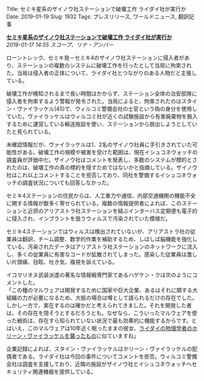 Title: セミキ星系のザイノウ社ステーションで破壊工作 ライダイ社が実行か
Date: 2019-01-19
Slug: 1932
Tags: プレスリリース, ワールドニュース, 翻訳記事

<p class="lead"><strong><a href="https://community.eveonline.com/news/news-channels/world-news/semiki-zainou-biohazard-containment-compromised/">セミキ星系のザイノウ社ステーションで破壊工作 ライダイ社が実行か</a></strong><br/>
<em>2019-01-17 14:55 スコープ、リナ・アンバー</em></p>
<p>ローントレック、セミキ発－セミキ4のザイノウ社ステーションに侵入者があり、ステーションの複数のシステムに破壊工作を行ったとして当局に拘束された。当局は侵入者の正体について、ライダイ社とつながりのある人物だと主張している。</p>
<p>破壊工作が検知されるまで長い時間はかからず、ステーション全体の治安部隊に侵入者を拘束するよう警報が発令された。当局によると、拘束されたのはスタイン・ヴァイラッケル(45)で、ウィルコミ警備会社の士官という偽の身分を使用していた。ヴァイラッケルはウィルコミ社が近くの試験施設から有害廃棄物を搬入するために運営している輸送施設を使い、ステーションから脱出しようとしていたと見られている。</p>
<p>未確認情報だが、ヴァイラッケルは1、2名のザイノウ社員に手引きされていた可能性がある。破壊工作の規模や被害を受けた範囲は、現在イシュコネウォッチの調査員が評価中だ。ザイノウ社はコメントを発表し、多数のシステムが標的とされたのは、破壊工作の真の標的を隠すためではないかと指摘している。ザイノウ社はこれ以上コメントすることを拒否しており、同社を警備するイシュコネウォッチの調査状況についても回答しなかった。</p>
<p>セミキ4ステーションの住民からは、人工重力や通信、内部交通機関の機能不全に関する情報が数多く寄せられている。複数の情報提供者によれば、このステーションと近郊のアリアストラ社ステーションを結ぶインターバス定期便も電子的に侵入され、インプラントを狙うウィルスで汚染されていた模様だ。</p>
<p>セミキ4ステーションではウィルスは検出されていないが、アリアストラ社の従業員は翻訳、チーム調整、数学的作業を補助するため、しばしば脳機能を強化している。汚染されたデータはアリアストラ社ステーションのネットワークに流入し、多くの従業員に有害なコードが拡散されてしまった。感染した従業員は激しい片頭痛、目眩、吐き気、複視を訴えている。</p>
<p>イコマリオヌ武装派遣の著名な情報戦専門家であるハゲケン・クは次のようにコメントした。<br/>
「この種のマルウェアは開発するために国家や巨大企業、あるはそれに類する大組織の力が必要になるため、大抵の場合は噂として語られるだけの存在でした。しかし一方で、実在するのは確かだと考えられてきました。それを開発した者は、その存在を隠そうとするだろうとも。なぜなら、こういったマルウェアを使った戦術は、存在すら知られていない状況で最も効果的に機能するからです。とはいえ、このマルウェアは10年近く眠ったままの彼女、<a href="https://community.eveonline.com/news/news-channels/world-news/lai-dai-scientist-in-coma-following-cybernetic-attack-1/">ライダイの物理学者のホリーン・ヴァイラッケルを襲ったもの</a>に似ていますね」</p>
<p>企業記録によれば、スタイン・ヴァイラッケルはホリーン・ヴァイラッケルの配偶者である。ライダイ社は今回の事件についてコメントを拒否。ウィルコミ警備会社は調査を支援しており、近隣の施設がザイノウ社とイシュコネウォッチへセキュリティ関連機器を提供している。</p>

